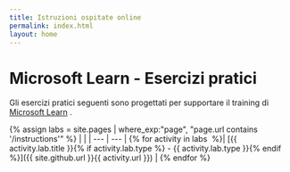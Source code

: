 ```yaml
---
title: Istruzioni ospitate online
permalink: index.html
layout: home
---
```


# Microsoft Learn - Esercizi pratici

Gli esercizi pratici seguenti sono progettati per supportare il training di [Microsoft Learn](https://docs.microsoft.com/training/) .

{% assign labs = site.pages | where_exp:"page", "page.url contains '/instructions'" %}
| |
| --- | --- | 
{% for activity in labs  %}| [{{ activity.lab.title }}{% if activity.lab.type %} - {{ activity.lab.type }}{% endif %}]({{ site.github.url }}{{ activity.url }}) |
{% endfor %}
